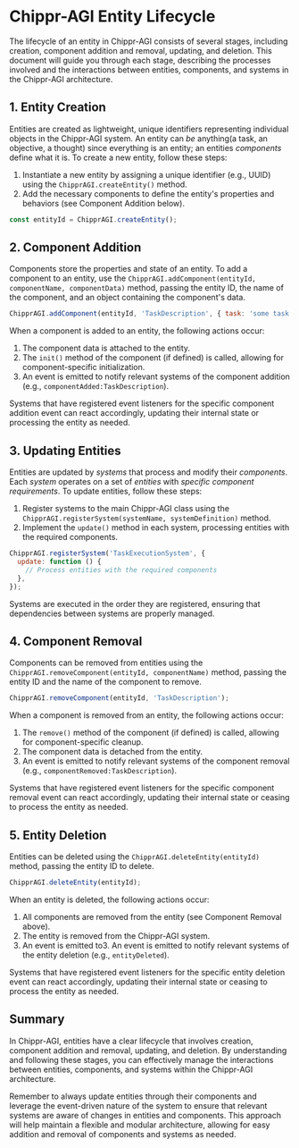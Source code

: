 # Chippr-AGI Entity Lifecycle

The lifecycle of an entity in Chippr-AGI consists of several stages, including creation, component addition and removal, updating, and deletion. This document will guide you through each stage, describing the processes involved and the interactions between entities, components, and systems in the Chippr-AGI architecture.

## 1. Entity Creation

Entities are created as lightweight, unique identifiers representing individual objects in the Chippr-AGI system. An entity can *be* anything(a task, an objective, a thought) since everything is an entity; an entities *components* define what it is. To create a new entity, follow these steps:

1. Instantiate a new entity by assigning a unique identifier (e.g., UUID) using the `ChipprAGI.createEntity()` method.
2. Add the necessary components to define the entity's properties and behaviors (see Component Addition below).

```javascript
const entityId = ChipprAGI.createEntity();
```

## 2. Component Addition

Components store the properties and state of an entity. To add a component to an entity, use the `ChipprAGI.addComponent(entityId, componentName, componentData)` method, passing the entity ID, the name of the component, and an object containing the component's data.

```javascript
ChipprAGI.addComponent(entityId, 'TaskDescription', { task: 'some task description', reward: 5 });
```

When a component is added to an entity, the following actions occur:

1. The component data is attached to the entity.
2. The `init()` method of the component (if defined) is called, allowing for component-specific initialization.
3. An event is emitted to notify relevant systems of the component addition (e.g., `componentAdded:TaskDescription`).

Systems that have registered event listeners for the specific component addition event can react accordingly, updating their internal state or processing the entity as needed.

## 3. Updating Entities

Entities are updated by *systems* that process and modify their *components*. Each *system* operates on a set of *entities* with *specific component requirements*. To update entities, follow these steps:

1. Register systems to the main Chippr-AGI class using the `ChipprAGI.registerSystem(systemName, systemDefinition)` method.
2. Implement the `update()` method in each system, processing entities with the required components.

```javascript
ChipprAGI.registerSystem('TaskExecutionSystem', {
  update: function () {
    // Process entities with the required components
  },
});
```

Systems are executed in the order they are registered, ensuring that dependencies between systems are properly managed.

## 4. Component Removal

Components can be removed from entities using the `ChipprAGI.removeComponent(entityId, componentName)` method, passing the entity ID and the name of the component to remove.

```javascript
ChipprAGI.removeComponent(entityId, 'TaskDescription');
```

When a component is removed from an entity, the following actions occur:

1. The `remove()` method of the component (if defined) is called, allowing for component-specific cleanup.
2. The component data is detached from the entity.
3. An event is emitted to notify relevant systems of the component removal (e.g., `componentRemoved:TaskDescription`).

Systems that have registered event listeners for the specific component removal event can react accordingly, updating their internal state or ceasing to process the entity as needed.

## 5. Entity Deletion

Entities can be deleted using the `ChipprAGI.deleteEntity(entityId)` method, passing the entity ID to delete.

```javascript
ChipprAGI.deleteEntity(entityId);
```

When an entity is deleted, the following actions occur:

1. All components are removed from the entity (see Component Removal above).
2. The entity is removed from the Chippr-AGI system.
3. An event is emitted to3. An event is emitted to notify relevant systems of the entity deletion (e.g., `entityDeleted`).

Systems that have registered event listeners for the specific entity deletion event can react accordingly, updating their internal state or ceasing to process the entity as needed.

## Summary

In Chippr-AGI, entities have a clear lifecycle that involves creation, component addition and removal, updating, and deletion. By understanding and following these stages, you can effectively manage the interactions between entities, components, and systems within the Chippr-AGI architecture.

Remember to always update entities through their components and leverage the event-driven nature of the system to ensure that relevant systems are aware of changes in entities and components. This approach will help maintain a flexible and modular architecture, allowing for easy addition and removal of components and systems as needed.